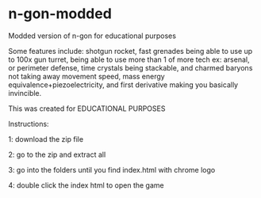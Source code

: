 # n-gon-modded
Modded version of n-gon for educational purposes

Some features include: shotgun rocket, fast grenades
being able to use up to 100x gun turret, being able to use more than 1 of more tech ex: arsenal, or perimeter defense, time crystals being stackable, and charmed baryons not taking away movement speed, mass energy equivalence+piezoelectricity, and first derivative making you basically invincible.

This was created for EDUCATIONAL PURPOSES

Instructions:

1: download the zip file

2: go to the zip and extract all 

3: go into the folders until you find index.html with chrome logo

4: double click the index html to open the game
